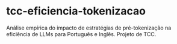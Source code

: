 # tcc-eficiencia-tokenizacao
Análise empírica do impacto de estratégias de pré-tokenização na eficiência de LLMs para Português e Inglês. Projeto de TCC.
